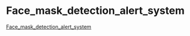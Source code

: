 # Face_mask_detection_alert_system

[Face_mask_detection_alert_system](https://youtu.be/KvKIvymjkxw)
